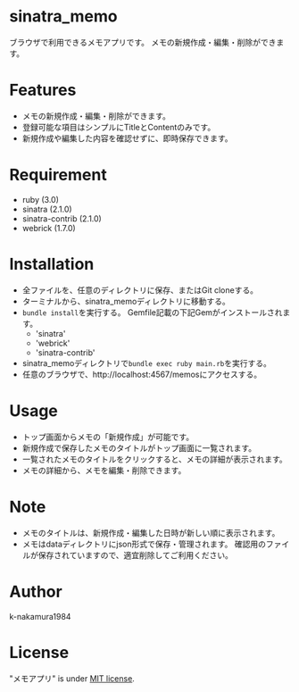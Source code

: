 # sinatra_memo
ブラウザで利用できるメモアプリです。
メモの新規作成・編集・削除ができます。

# Features
- メモの新規作成・編集・削除ができます。
- 登録可能な項目はシンプルにTitleとContentのみです。
- 新規作成や編集した内容を確認せずに、即時保存できます。

# Requirement
- ruby (3.0)
- sinatra (2.1.0)
- sinatra-contrib (2.1.0)
- webrick (1.7.0)
  
# Installation
- 全ファイルを、任意のディレクトリに保存、またはGit cloneする。
- ターミナルから、sinatra_memoディレクトリに移動する。
- `bundle install`を実行する。
  Gemfile記載の下記Gemがインストールされます。
    - 'sinatra'
    - 'webrick'
    - 'sinatra-contrib'
- sinatra_memoディレクトリで`bundle exec ruby main.rb`を実行する。
- 任意のブラウザで、http://localhost:4567/memosにアクセスする。

# Usage
- トップ画面からメモの「新規作成」が可能です。
- 新規作成で保存したメモのタイトルがトップ画面に一覧されます。
- 一覧されたメモのタイトルをクリックすると、メモの詳細が表示されます。
- メモの詳細から、メモを編集・削除できます。

# Note
- メモのタイトルは、新規作成・編集した日時が新しい順に表示されます。
- メモはdataディレクトリにjson形式で保存・管理されます。
確認用のファイルが保存されていますので、適宜削除してご利用ください。

# Author
k-nakamura1984

# License
"メモアプリ" is under [MIT license](https://en.wikipedia.org/wiki/MIT_License).
